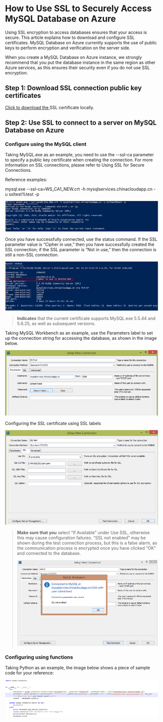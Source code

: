 <properties linkid="" urlDisplayName="" pageTitle="How to Use SSL to Securely Access MySQL Database on Azure – Microsoft Azure Cloud" metaKeywords="Azure 云，技术文档，文档与资源，MySQL,数据库，连接池，connection pool, Azure MySQL, MySQL PaaS,Azure MySQL PaaS, Azure MySQL Service, Azure RDS" description="Using SSL encryption to access databases ensures that your access is secure. This article explains how to download and configure SSL certificates. MySQL Database on Azure currently supports the use of public keys to perform encryption and verification on the server side." metaCanonical="" services="MySQL" documentationCenter="Services" title="" authors="" solutions="" manager="" editor="" />

<tags ms.service="mysql" ms.date="" wacn.date="07/27/2015"/>

# How to Use SSL to Securely Access MySQL Database on Azure


Using SSL encryption to access databases ensures that your access is secure. This article explains how to download and configure SSL certificates. MySQL Database on Azure currently supports the use of public keys to perform encryption and verification on the server side.

When you create a MySQL Database on Azure instance, we strongly recommend that you put the database instance in the same region as other Azure services, as this ensures their security even if you do not use SSL encryption.


## Step 1: Download SSL connection public key certificates
[Click to download the ](https://www.wosign.com/root/WS_CA1_NEW.crt)SSL certificate locally.

## Step 2: Use SSL to connect to a server on MySQL Database on Azure

### Configure using the MySQL client
Taking MySQL.exe as an example, you need to use the --ssl-ca parameter to specify a public key certificate when creating the connection. For more information on SSL connections, please refer to Using SSL for Secure Connections.

Reference examples:

mysql.exe --ssl-ca=WS_CA1_NEW.crt -h mysqlservices.chinacloudapp.cn -u ssltest%test -p

![mysql.exe database access][1]

Once you have successfully connected, use the status command. If the SSL parameter value is “Cipher in use,” then you have successfully created the SSL connection; if the SSL parameter is “Not in use,” then the connection is still a non-SSL connection.

![Verification][6]

> **Indicates** that the current certificate supports MySQL.exe 5.5.44 and 5.6.25, as well as subsequent versions.

Taking MySQL Workbench as an example, use the Parameters label to set up the connection string for accessing the database, as shown in the image below.

![Configuring the connection string][2]

Configuring the SSL certificate using SSL labels

![Configuring SSL certificates][3]

> **Make sure that you** select “If Available” under Use SSL, otherwise this may cause configuration failures. “SSL not enabled” may be shown during the test connection process, but this is a false alarm, as the communication process is encrypted once you have clicked “OK” and connected to the database.
>
> ![errormessage][4]
>

### Configuring using functions
Taking Python as an example, the image below shows a piece of sample code for your reference:

![python SSL access][5]



<!--Image references-->

[1]: ./media/mysql-database-ssl-connection/ssl-001.png
[2]: ./media/mysql-database-ssl-connection/ssl-002.png
[3]: ./media/mysql-database-ssl-connection/ssl-003.png
[4]: ./media/mysql-database-ssl-connection/ssl-004.png
[5]: ./media/mysql-database-ssl-connection/ssl-005.png
[6]: ./media/mysql-database-ssl-connection/ssl-006.png
